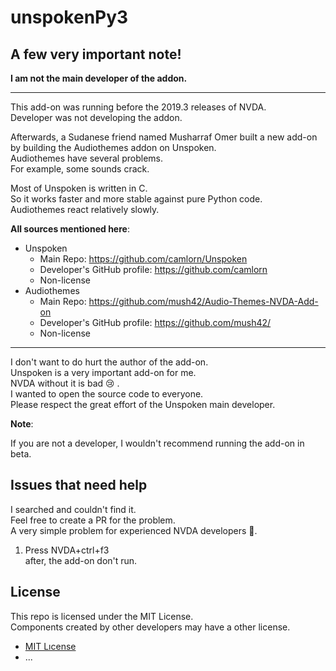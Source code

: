 # unspokenPy3

## A few very important note!

**I am not the main developer of the addon.**

***

This add-on was running before the 2019.3 releases of NVDA.  
Developer was not developing the addon.

Afterwards, a Sudanese friend named Musharraf Omer built a new add-on by building the Audiothemes addon on Unspoken.  
Audiothemes have several problems.  
For example, some sounds crack.

Most of Unspoken is written in C.  
So it works faster and more stable against pure Python code.  
Audiothemes react relatively slowly.

**All sources mentioned here**:

* Unspoken
	- Main Repo: https://github.com/camlorn/Unspoken
	- Developer's GitHub profile: https://github.com/camlorn
	- Non-license
* Audiothemes
	- Main Repo: https://github.com/mush42/Audio-Themes-NVDA-Add-on
	- Developer's GitHub profile: https://github.com/mush42/
	- Non-license

***

I don't want to do  hurt the author of the add-on.  
Unspoken is a very important add-on for me.  
NVDA without it is bad 😢 .  
I wanted to open the source code to everyone.  
Please respect the great effort of the Unspoken main developer.

**Note**:

If you are not a developer, I wouldn't recommend running the add-on in beta.

## Issues that need help

I searched and couldn't find it.  
Feel free to create a PR for the problem.  
A very simple problem for experienced NVDA developers 🤗.

1. Press NVDA+ctrl+f3  
after, the add-on don't run.

## License

This repo is licensed under the MIT License.  
Components created by other developers may have a other license.
- [MIT Lıcense](https://github.com/SeanTolstoyevski/unspokenPy3/blob/master/LICENSE)
- ...
